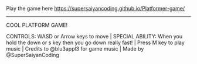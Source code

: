 Play the game here https://supersaiyancoding.github.io/Platformer-game/
_________________________________________________________________________

COOL PLATFORM GAME!

CONTROLS: WASD or Arrow keys to move  |  SPECIAL ABILITY: When you hold the down or s key then you go down really fast!  |  Press M key to play music  |  Credits to @blu3appl3 for game music  |  Made by @SuperSaiyanCoding


